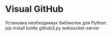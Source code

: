 
# Visual GitHub

Установка необходимых библиотек для Python:  
pip install bottle github3.py websocket-server
